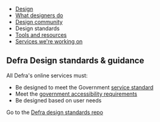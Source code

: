 
<!-- Nav -->
* [Design](/README.md) 
* [What designers do](/design.md)
* [Design community](/community.md)
* Design standards
* [Tools and resources](/tools-and-resources.md)
* [Services we're working on](/service-teams.md)


## Defra Design standards & guidance

All Defra's online services must:

-   Be designed to meet the Government [service standard](https://www.gov.uk/service-manual/service-standard)
-   Meet the [government accessibility requirements](https://www.gov.uk/service-manual/helping-people-to-use-your-service/making-your-service-accessible-an-introduction#meeting-government-accessibility-requirements)
-   Be designed based on user needs

Go to the [Defra design standards repo](https://github.com/DEFRA/design-standards)






